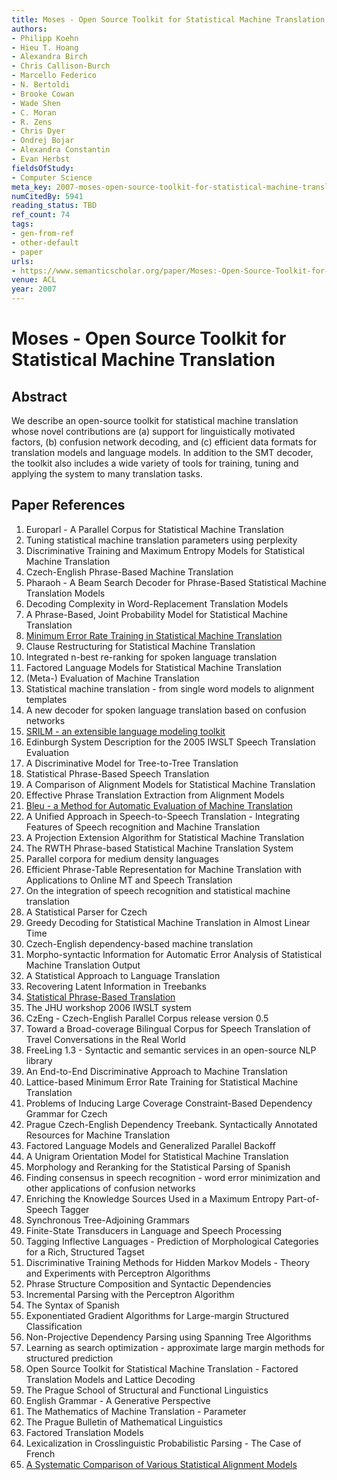 ```yaml
---
title: Moses - Open Source Toolkit for Statistical Machine Translation
authors:
- Philipp Koehn
- Hieu T. Hoang
- Alexandra Birch
- Chris Callison-Burch
- Marcello Federico
- N. Bertoldi
- Brooke Cowan
- Wade Shen
- C. Moran
- R. Zens
- Chris Dyer
- Ondrej Bojar
- Alexandra Constantin
- Evan Herbst
fieldsOfStudy:
- Computer Science
meta_key: 2007-moses-open-source-toolkit-for-statistical-machine-translation
numCitedBy: 5941
reading_status: TBD
ref_count: 74
tags:
- gen-from-ref
- other-default
- paper
urls:
- https://www.semanticscholar.org/paper/Moses:-Open-Source-Toolkit-for-Statistical-Machine-Koehn-Hoang/4ee2eab4c298c1824a9fb8799ad8eed21be38d21?sort=total-citations
venue: ACL
year: 2007
---
```


# Moses - Open Source Toolkit for Statistical Machine Translation

## Abstract

We describe an open-source toolkit for statistical machine translation whose novel contributions are (a) support for linguistically motivated factors, (b) confusion network decoding, and (c) efficient data formats for translation models and language models. In addition to the SMT decoder, the toolkit also includes a wide variety of tools for training, tuning and applying the system to many translation tasks.

## Paper References

1. Europarl - A Parallel Corpus for Statistical Machine Translation
2. Tuning statistical machine translation parameters using perplexity
3. Discriminative Training and Maximum Entropy Models for Statistical Machine Translation
4. Czech-English Phrase-Based Machine Translation
5. Pharaoh - A Beam Search Decoder for Phrase-Based Statistical Machine Translation Models
6. Decoding Complexity in Word-Replacement Translation Models
7. A Phrase-Based, Joint Probability Model for Statistical Machine Translation
8. [Minimum Error Rate Training in Statistical Machine Translation](2003-minimum-error-rate-training-in-statistical-machine-translation)
9. Clause Restructuring for Statistical Machine Translation
10. Integrated n-best re-ranking for spoken language translation
11. Factored Language Models for Statistical Machine Translation
12. (Meta-) Evaluation of Machine Translation
13. Statistical machine translation - from single word models to alignment templates
14. A new decoder for spoken language translation based on confusion networks
15. [SRILM - an extensible language modeling toolkit](2002-srilm-an-extensible-language-modeling-toolkit)
16. Edinburgh System Description for the 2005 IWSLT Speech Translation Evaluation
17. A Discriminative Model for Tree-to-Tree Translation
18. Statistical Phrase-Based Speech Translation
19. A Comparison of Alignment Models for Statistical Machine Translation
20. Effective Phrase Translation Extraction from Alignment Models
21. [Bleu - a Method for Automatic Evaluation of Machine Translation](2002-bleu-a-method-for-automatic-evaluation-of-machine-translation)
22. A Unified Approach in Speech-to-Speech Translation - Integrating Features of Speech recognition and Machine Translation
23. A Projection Extension Algorithm for Statistical Machine Translation
24. The RWTH Phrase-based Statistical Machine Translation System
25. Parallel corpora for medium density languages
26. Efficient Phrase-Table Representation for Machine Translation with Applications to Online MT and Speech Translation
27. On the integration of speech recognition and statistical machine translation
28. A Statistical Parser for Czech
29. Greedy Decoding for Statistical Machine Translation in Almost Linear Time
30. Czech-English dependency-based machine translation
31. Morpho-syntactic Information for Automatic Error Analysis of Statistical Machine Translation Output
32. A Statistical Approach to Language Translation
33. Recovering Latent Information in Treebanks
34. [Statistical Phrase-Based Translation](2003-statistical-phrase-based-translation)
35. The JHU workshop 2006 IWSLT system
36. CzEng - Czech-English Parallel Corpus release version 0.5
37. Toward a Broad-coverage Bilingual Corpus for Speech Translation of Travel Conversations in the Real World
38. FreeLing 1.3 - Syntactic and semantic services in an open-source NLP library
39. An End-to-End Discriminative Approach to Machine Translation
40. Lattice-based Minimum Error Rate Training for Statistical Machine Translation
41. Problems of Inducing Large Coverage Constraint-Based Dependency Grammar for Czech
42. Prague Czech-English Dependency Treebank. Syntactically Annotated Resources for Machine Translation
43. Factored Language Models and Generalized Parallel Backoff
44. A Unigram Orientation Model for Statistical Machine Translation
45. Morphology and Reranking for the Statistical Parsing of Spanish
46. Finding consensus in speech recognition - word error minimization and other applications of confusion networks
47. Enriching the Knowledge Sources Used in a Maximum Entropy Part-of-Speech Tagger
48. Synchronous Tree-Adjoining Grammars
49. Finite-State Transducers in Language and Speech Processing
50. Tagging Inflective Languages - Prediction of Morphological Categories for a Rich, Structured Tagset
51. Discriminative Training Methods for Hidden Markov Models - Theory and Experiments with Perceptron Algorithms
52. Phrase Structure Composition and Syntactic Dependencies
53. Incremental Parsing with the Perceptron Algorithm
54. The Syntax of Spanish
55. Exponentiated Gradient Algorithms for Large-margin Structured Classification
56. Non-Projective Dependency Parsing using Spanning Tree Algorithms
57. Learning as search optimization - approximate large margin methods for structured prediction
58. Open Source Toolkit for Statistical Machine Translation - Factored Translation Models and Lattice Decoding
59. The Prague School of Structural and Functional Linguistics
60. English Grammar - A Generative Perspective
61. The Mathematics of Machine Translation - Parameter
62. The Prague Bulletin of Mathematical Linguistics
63. Factored Translation Models
64. Lexicalization in Crosslinguistic Probabilistic Parsing - The Case of French
65. [A Systematic Comparison of Various Statistical Alignment Models](2003-a-systematic-comparison-of-various-statistical-alignment-models)
